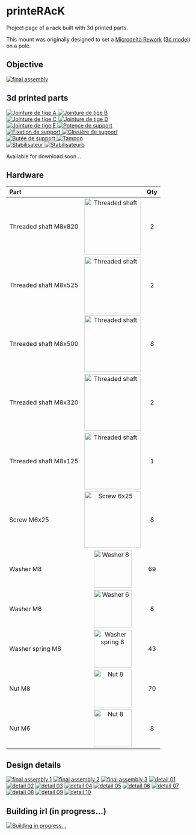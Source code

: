 # printeRAcK

Project page of a rack built with 3d printed parts.

This mount was originally designed to set a [Microdelta Rework](https://www.reprap-france.com/produit/1234568619-imprimante-3d-microdelta-rework) ([3d model](https://sketchfab.com/3d-models/micro-delta-rework-by-emotion-tech-91a2beeb78f4422ebaeff0f6781fef17)) on a pole.

## Objective

[![final assembly](assets/images/rendering/Assemblage%20final%20v125b.png)](assets/images/rendering/Assemblage%20final%20v125b.png)

## 3d printed parts

<div class="img-group">
  <a href="assets/images/preview/Jointure%20de%20tiges%20A%20v16.png" _target="blank">
    <img src="assets/images/preview/Jointure%20de%20tiges%20A%20v16.png" alt="Jointure de tige A">
  </a>
  <a href="assets/images/preview/Jointure%20de%20tiges%20B%20v8.png" _target="blank">
    <img src="assets/images/preview/Jointure%20de%20tiges%20B%20v8.png" alt="Jointure de tige B">
  </a>
</div>
<div class="img-group">
  <a href="assets/images/preview/Jointure%20de%20tiges%20C%20v36.png" _target="blank">
    <img src="assets/images/preview/Jointure%20de%20tiges%20C%20v36.png" alt="Jointure de tige C">
  </a>
  <a href="assets/images/preview/Jointure%20de%20tiges%20D%20v9.png" _target="blank">
    <img src="assets/images/preview/Jointure%20de%20tiges%20D%20v9.png" alt="Jointure de tige D">
  </a>
</div>
<div class="img-group">
  <a href="assets/images/preview/Jointure%20de%20tiges%20E%20v3.png" _target="blank">
    <img src="assets/images/preview/Jointure%20de%20tiges%20E%20v3.png" alt="Jointure de tige E">
  </a>
  <a href="assets/images/preview/Potence%20de%20support%20v7.png" _target="blank">
    <img src="assets/images/preview/Potence%20de%20support%20v7.png" alt="Potence de support">
  </a>
</div>
<div class="img-group">
  <a href="assets/images/preview/Fixation%20de%20support%20v11.png" _target="blank">
    <img src="assets/images/preview/Fixation%20de%20support%20v11.png" alt="Fixation de support">
  </a>
  <a href="assets/images/preview/Glissi%C3%A8re%20de%20support%20v16.png" _target="blank">
    <img src="assets/images/preview/Glissi%C3%A8re%20de%20support%20v16.png" alt="Glissière de support">
  </a>
</div>
<div class="img-group">
  <a href="assets/images/preview/But%C3%A9e%20de%20support%20v6.png" _target="blank">
    <img src="assets/images/preview/But%C3%A9e%20de%20support%20v6.png" alt="Butée de support">
  </a>
  <a href="assets/images/preview/Tampon%20v2.png" _target="blank">
    <img src="assets/images/preview/Tampon%20v2.png" alt="Tampon">
  </a>
</div>
<div class="img-group">
  <a href="assets/images/preview/Stabilisateur%20v41.png" _target="blank">
    <img src="assets/images/preview/Stabilisateur%20v41.png" alt="Stabilisateur">
  </a>
  <a href="assets/images/preview/Stabilisateur%20v41b.png" _target="blank">
    <img src="assets/images/preview/Stabilisateur%20v41b.png" alt="Stabilisateurb">
  </a>
</div>

Available for download soon...

## Hardware

| Part                  |                                                                                            | Qty |
|:----------------------|:------------------------------------------------------------------------------------------:|:---:|
| Threaded shaft M8x820 | <img src="assets/images/hardware/threaded_shaft.png"  alt="Threaded shaft"  width="150px"> | 2   |
| Threaded shaft M8x525 | <img src="assets/images/hardware/threaded_shaft.png"  alt="Threaded shaft"  width="150px"> | 2   |
| Threaded shaft M8x500 | <img src="assets/images/hardware/threaded_shaft.png"  alt="Threaded shaft"  width="150px"> | 8   |
| Threaded shaft M8x320 | <img src="assets/images/hardware/threaded_shaft.png"  alt="Threaded shaft"  width="150px"> | 2   |
| Threaded shaft M8x125 | <img src="assets/images/hardware/threaded_shaft.png"  alt="Threaded shaft"  width="150px"> | 1   |
| Screw M6x25           | <img src="assets/images/hardware/screw_6x25.jpg"      alt="Screw 6x25"      width="150px"> | 8   |
| Washer M8             | <img src="assets/images/hardware/washer_8.webp"       alt="Washer 8"        width="100px"> | 69  |
| Washer M6             | <img src="assets/images/hardware/washer_6.jpg"        alt="Washer 6"        width="100px"> | 8   |
| Washer spring M8      | <img src="assets/images/hardware/washer_spring_8.png" alt="Washer spring 8" width="100px"> | 43  |
| Nut M8                | <img src="assets/images/hardware/nut_8.jpg"           alt="Nut 8"           width="100px"> | 70  |
| Nut M6                | <img src="assets/images/hardware/nut_8.jpg"           alt="Nut 8"           width="100px"> | 8   |


## Design details

[![final assembly 1](assets/images/rendering/Assemblage%20final%20v117h.png)](assets/images/rendering/Assemblage%20final%20v117h.png)
[![final assembly 2](assets/images/rendering/Assemblage%20final%20v125b.png)](assets/images/rendering/Assemblage%20final%20v125b.png)
[![final assembly 3](assets/images/rendering/Assemblage%20final%20v124.png)](assets/images/rendering/Assemblage%20final%20v124.png)
[![detail 01](assets/images/rendering/Assemblage%20final%20v125.png)](assets/images/rendering/Assemblage%20final%20v125.png)
[![detail 02](assets/images/rendering/Assemblage%20final%20v104.png)](assets/images/rendering/Assemblage%20final%20v104.png)
[![detail 03](assets/images/rendering/Assemblage%20final%20v117.png)](assets/images/rendering/Assemblage%20final%20v117.png)
[![detail 04](assets/images/rendering/Assemblage%20final%20v117c.png)](assets/images/rendering/Assemblage%20final%20v117c.png)
[![detail 05](assets/images/rendering/Assemblage%20final%20v117b.png)](assets/images/rendering/Assemblage%20final%20v117b.png)
[![detail 06](assets/images/rendering/Assemblage%20final%20v79.png)](assets/images/rendering/Assemblage%20final%20v79.png)
[![detail 07](assets/images/rendering/Assemblage%20final%20v117d.png)](assets/images/rendering/Assemblage%20final%20v117d.png)
[![detail 08](assets/images/rendering/Assemblage%20final%20v117e.png)](assets/images/rendering/Assemblage%20final%20v117e.png)
[![detail 09](assets/images/rendering/Assemblage%20final%20v117f.png)](assets/images/rendering/Assemblage%20final%20v117f.png)
[![detail 10](assets/images/rendering/Assemblage%20final%20v117g.png)](assets/images/rendering/Assemblage%20final%20v117g.png)

## Building irl (in progress...)

[![Building in progress...](assets/images/photos/IMG_20210425_172705.jpg)](assets/images/photos/IMG_20210425_172705.jpg)
